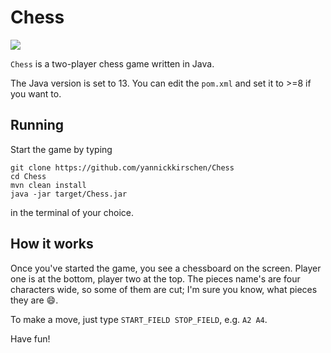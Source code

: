 # Chess

[![](https://api.dependabot.com/badges/status?host=github&repo=yannickkirschen/Chess)](https://dependabot.com)

`Chess` is a two-player chess game written in Java.

The Java version is set to 13. You can edit the `pom.xml` and set it to >=8 if you want to.

## Running

Start the game by typing

```
git clone https://github.com/yannickkirschen/Chess
cd Chess
mvn clean install
java -jar target/Chess.jar
```

in the terminal of your choice.

## How it works

Once you've started the game, you see a chessboard on the screen. Player one is at the bottom, player two at the top. The pieces name's are four characters wide, so some of them are cut; I'm sure you know, what pieces they are :smile:.

To make a move, just type `START_FIELD STOP_FIELD`, e.g. `A2 A4`.

Have fun!
